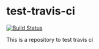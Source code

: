 # test-travis-ci

[![Build Status](https://travis-ci.org/xlui/test-travis-ci.svg?branch=master)](https://travis-ci.org/xlui/test-travis-ci)

This is a repository to test travis ci
